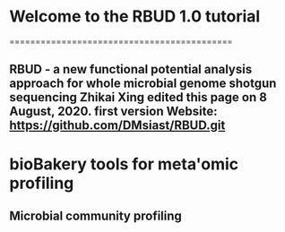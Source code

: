 # Welcome to the RBUD 1.0 tutorial
===========================================

RBUD - a new functional potential analysis approach for whole microbial genome shotgun sequencing
Zhikai Xing edited this page on 8 August, 2020. first version
Website: https://github.com/DMsiast/RBUD.git
------------------------------------------------------------------------



**bioBakery tools for meta'omic profiling**
===========================================

## **Microbial community profiling**
